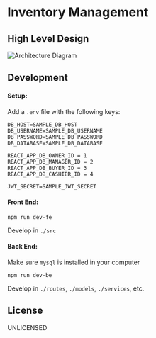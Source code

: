 # Inventory Management

## High Level Design

![Architecture Diagram](./Design.png)

## Development

#### Setup:

Add a `.env` file with the following keys:

```
DB_HOST=SAMPLE_DB_HOST
DB_USERNAME=SAMPLE_DB_USERNAME
DB_PASSWORD=SAMPLE_DB_PASSWORD
DB_DATABASE=SAMPLE_DB_DATABASE

REACT_APP_DB_OWNER_ID = 1
REACT_APP_DB_MANAGER_ID = 2
REACT_APP_DB_BUYER_ID = 3
REACT_APP_DB_CASHIER_ID = 4

JWT_SECRET=SAMPLE_JWT_SECRET
```

#### Front End:

`npm run dev-fe`

Develop in `./src`

#### Back End:

Make sure `mysql` is installed in your computer

`npm run dev-be`

Develop in `./routes`, `./models`, `./services`, etc.

## License

UNLICENSED
